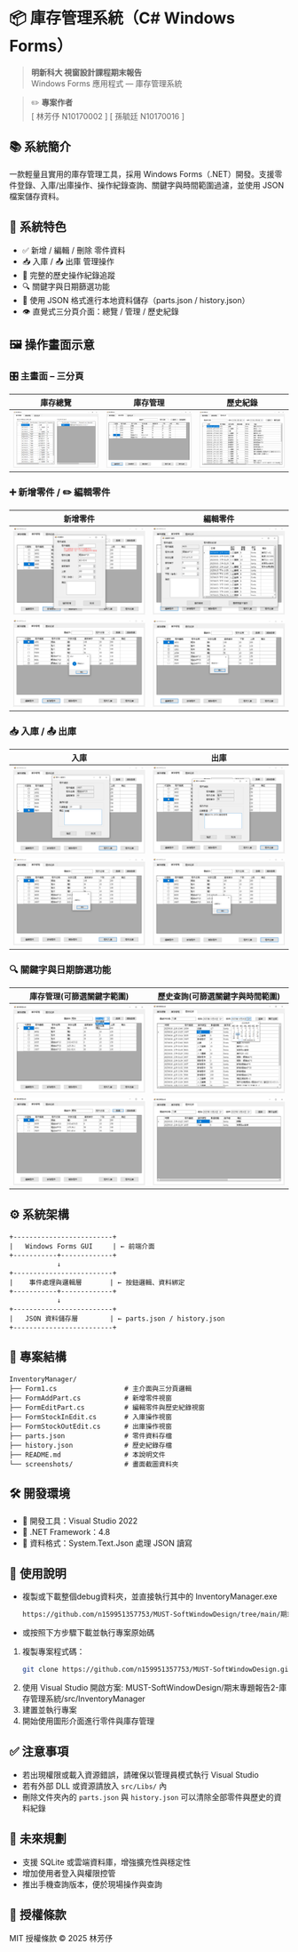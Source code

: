 
# 📦 庫存管理系統（C# Windows Forms）


> **明新科大 視窗設計課程期末報告**  
> Windows Forms 應用程式 — 庫存管理系統

> ✏️ **專案作者**  
> [ 林芳伃 N10170002 ]
> [ 孫毓廷 N10170016 ]


## 📚 系統簡介
一款輕量且實用的庫存管理工具，採用 Windows Forms（.NET）開發。支援零件登錄、入庫/出庫操作、操作紀錄查詢、關鍵字與時間範圍過濾，並使用 JSON 檔案儲存資料。

## 🧩 系統特色

- ✅ 新增 / 編輯 / 刪除 零件資料
- 📥 入庫 / 📤 出庫 管理操作
- 🧾 完整的歷史操作紀錄追蹤
- 🔍 關鍵字與日期篩選功能
- 📁 使用 JSON 格式進行本地資料儲存（parts.json / history.json）
- 👁️ 直覺式三分頁介面：總覽 / 管理 / 歷史紀錄




## 🖼️ 操作畫面示意

### 🎛️ 主畫面 – 三分頁

| 庫存總覽 | 庫存管理 | 歷史紀錄 |
|---------|---------|---------|
| ![overview](screenshots/overview.png) | ![manage](screenshots/manage.png) | ![history](screenshots/history.png) |

### ➕ 新增零件 / ✏️ 編輯零件

| 新增零件 | 編輯零件 |
|---------|---------|
| ![add](screenshots/add.png) | ![edit](screenshots/edit.png) |
| ![addSuccessMsg](screenshots/addSuccessMsg.png) | ![editSuccessMsg](screenshots/editSuccessMsg.png) |

### 📥 入庫 / 📤 出庫

| 入庫 | 出庫 |
|------|------|
| ![in](screenshots/stockin.png) | ![out](screenshots/stockout.png) |
| ![inSuccessMsg](screenshots/stockinSuccessMsg.png) | ![outSuccessMsg](screenshots/stockoutSuccessMsg.png) |

### 🔍 關鍵字與日期篩選功能

| 庫存管理(可篩選關鍵字範圍) | 歷史查詢(可篩選關鍵字與時間範圍) |
|------|------|
| ![PartsSearchField](screenshots/PartsSearchField.png) | ![SearchTimeSet](screenshots/HistorySearchTimeSet.png) |
| ![PartsSearch](screenshots/PartsSearch.png) | ![HistorySearch](screenshots/HistorySearch.png) |


## ⚙️ 系統架構

```
+-------------------------+
|   Windows Forms GUI     | ← 前端介面
+-----------+-------------+
            ↓
+-------------------------+
|    事件處理與邏輯層       | ← 按鈕邏輯、資料綁定
+-----------+-------------+
            ↓
+-------------------------+
|   JSON 資料儲存層        | ← parts.json / history.json
+-------------------------+
```




## 🧱 專案結構

```
InventoryManager/
├── Form1.cs                 # 主介面與三分頁邏輯
├── FormAddPart.cs           # 新增零件視窗
├── FormEditPart.cs          # 編輯零件與歷史紀錄視窗
├── FormStockInEdit.cs       # 入庫操作視窗
├── FormStockOutEdit.cs      # 出庫操作視窗
├── parts.json               # 零件資料存檔
├── history.json             # 歷史紀錄存檔
├── README.md                # 本說明文件
└── screenshots/             # 畫面截圖資料夾
```




## 🛠 開發環境

- 🧰 開發工具：Visual Studio 2022
- 🧱 .NET Framework：4.8
- 💾 資料格式：System.Text.Json 處理 JSON 讀寫




## 🚀 使用說明

- 複製或下載整個debug資料夾，並直接執行其中的 InventoryManager.exe
   ```bash
   https://github.com/n159951357753/MUST-SoftWindowDesign/tree/main/期末專題報告2-庫存管理系統/src/InventoryManager/InventoryManager/bin/Debug
   ```

- 或按照下方步驟下載並執行專案原始碼
1. 複製專案程式碼：
   ```bash
   git clone https://github.com/n159951357753/MUST-SoftWindowDesign.git
   ```
2. 使用 Visual Studio 開啟方案: MUST-SoftWindowDesign/期末專題報告2-庫存管理系統/src/InventoryManager
3. 建置並執行專案
4. 開始使用圖形介面進行零件與庫存管理


## ✅ 注意事項

- 若出現權限或載入資源錯誤，請確保以管理員模式執行 Visual Studio
- 若有外部 DLL 或資源請放入 `src/Libs/` 內
- 刪除文件夾內的 `parts.json` 與 `history.json` 可以清除全部零件與歷史的資料紀錄



## 📌 未來規劃

- 支援 SQLite 或雲端資料庫，增強擴充性與穩定性
- 增加使用者登入與權限控管
- 推出手機查詢版本，便於現場操作與查詢

## 📝 授權條款

MIT 授權條款 © 2025 林芳伃
